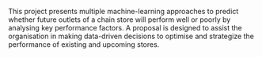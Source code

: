 This project presents multiple machine-learning approaches to predict whether future outlets of a chain store will perform well or poorly by analysing key performance factors. A proposal is designed to assist the organisation in making data-driven decisions to optimise and strategize the performance of existing and upcoming stores.
